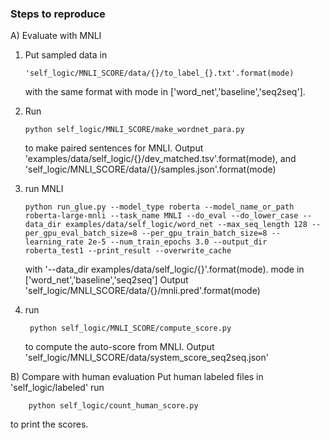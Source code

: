 ### Steps to reproduce

A) Evaluate with MNLI

1. Put sampled data in 
    
       'self_logic/MNLI_SCORE/data/{}/to_label_{}.txt'.format(mode) 
   with the same format with mode in ['word_net','baseline','seq2seq'].
2. Run

       python self_logic/MNLI_SCORE/make_wordnet_para.py
   to make paired sentences for MNLI. Output 'examples/data/self_logic/{}/dev_matched.tsv'.format(mode), and 'self_logic/MNLI_SCORE/data/{}/samples.json'.format(mode)
3. run MNLI

       python run_glue.py --model_type roberta --model_name_or_path roberta-large-mnli --task_name MNLI --do_eval --do_lower_case --data_dir examples/data/self_logic/word_net --max_seq_length 128 --per_gpu_eval_batch_size=8 --per_gpu_train_batch_size=8 --learning_rate 2e-5 --num_train_epochs 3.0 --output_dir roberta_test1 --print_result --overwrite_cache
    with '--data_dir examples/data/self_logic/{}'.format(mode). mode in ['word_net','baseline','seq2seq']
    Output 'self_logic/MNLI_SCORE/data/{}/mnli.pred'.format(mode)
4. run
        
        python self_logic/MNLI_SCORE/compute_score.py
    to compute the auto-score from MNLI.
    Output 'self_logic/MNLI_SCORE/data/system_score_seq2seq.json'

B) Compare with human evaluation
Put human labeled files in 'self_logic/labeled'
run
        
        python self_logic/count_human_score.py
to print the scores.        

